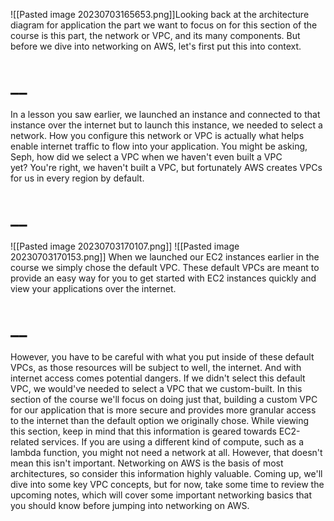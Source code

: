 ![[Pasted image 20230703165653.png]]Looking back at the architecture diagram for application the part we want to focus on for this section of the course is this part, the network or VPC, and its many components. But before we dive into networking on AWS, let's first put this into context. 
# __
In a lesson you saw earlier, we launched an instance and connected to that instance over the internet but to launch this instance, we needed to select a network. How you configure this network or VPC is actually what helps enable internet traffic to flow into your application. You might be asking, Seph, how did we select a VPC when we haven't even built a VPC yet? You're right, we haven't built a VPC, but fortunately AWS creates VPCs for us in every region by default. 
# __
![[Pasted image 20230703170107.png]]
![[Pasted image 20230703170153.png]]
When we launched our EC2 instances earlier in the course we simply chose the default VPC. These default VPCs are meant to provide an easy way for you to get started with EC2 instances quickly and view your applications over the internet. 
# __
However, you have to be careful with what you put inside of these default VPCs, as those resources will be subject to well, the internet. And with internet access comes potential dangers. If we didn't select this default VPC, we would've needed to select a VPC that we custom-built. In this section of the course we'll focus on doing just that, building a custom VPC for our application that is more secure and provides more granular access to the internet than the default option we originally chose. While viewing this section, keep in mind that this information is geared towards EC2-related services. If you are using a different kind of compute, such as a lambda function, you might not need a network at all. However, that doesn't mean this isn't important. Networking on AWS is the basis of most architectures, so consider this information highly valuable. Coming up, we'll dive into some key VPC concepts, but for now, take some time to review the upcoming notes, which will cover some important networking basics that you should know before jumping into networking on AWS.